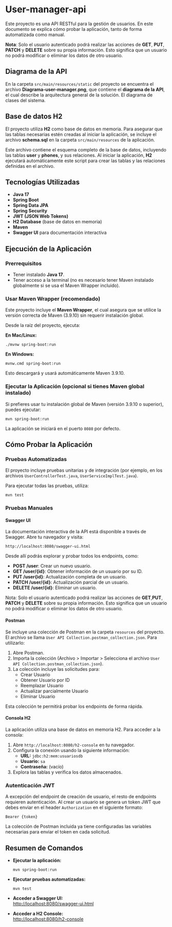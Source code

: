 
# User-manager-api

Este proyecto es una API RESTful para la gestión de usuarios. En este documento se explica cómo probar la aplicación, tanto de forma automatizada como manual.

**Nota**: Solo el usuario autenticado podrá realizar las acciones de **GET**, **PUT**, **PATCH** y **DELETE** sobre su propia información. Esto significa que un usuario no podrá modificar o eliminar los datos de otro usuario.

## Diagrama de la API
En la carpeta `src/main/resources/static` del proyecto se encuentra el archivo **Diagrama-user-manager.png**, que contiene el **diagrama de la API**, el cual describe la arquitectura general de la solución. 
El diagrama de clases del sistema.

## Base de datos H2
El proyecto utiliza **H2** como base de datos en memoria. Para asegurar que las tablas necesarias estén creadas al iniciar la aplicación, se incluye el archivo **schema.sql** en la carpeta `src/main/resources` de la aplicación.

Este archivo contiene el esquema completo de la base de datos, incluyendo las tablas **user** y **phones**, y sus relaciones. Al iniciar la aplicación, **H2** ejecutará automáticamente este script para crear las tablas y las relaciones definidas en el archivo.


## Tecnologías Utilizadas

- **Java 17**
- **Spring Boot**
- **Spring Data JPA**
- **Spring Security**
- **JWT (JSON Web Tokens)**
- **H2 Database** (base de datos en memoria)
- **Maven**
- **Swagger UI** para documentación interactiva

## Ejecución de la Aplicación

### Prerrequisitos

- Tener instalado **Java 17**.
- Tener acceso a la terminal (no es necesario tener Maven instalado globalmente si se usa el Maven Wrapper incluido).

### Usar Maven Wrapper (recomendado)

Este proyecto incluye el **Maven Wrapper**, el cual asegura que se utilice la versión correcta de Maven (3.9.10) sin requerir instalación global.

Desde la raíz del proyecto, ejecuta:

**En Mac/Linux:**
```
./mvnw spring-boot:run
```

**En Windows:**
```
mvnw.cmd spring-boot:run
```

Esto descargará y usará automáticamente Maven 3.9.10.

### Ejecutar la Aplicación (opcional si tienes Maven global instalado)

Si prefieres usar tu instalación global de Maven (versión 3.9.10 o superior), puedes ejecutar:

```
mvn spring-boot:run
```

La aplicación se iniciará en el puerto `8080` por defecto.

## Cómo Probar la Aplicación

### Pruebas Automatizadas

El proyecto incluye pruebas unitarias y de integración (por ejemplo, en los archivos `UserControllerTest.java`, `UserServiceImplTest.java`).

Para ejecutar todas las pruebas, utiliza:

```
mvn test
```

### Pruebas Manuales

#### Swagger UI

La documentación interactiva de la API está disponible a través de Swagger. Abre tu navegador y visita:

```
http://localhost:8080/swagger-ui.html
```

Desde allí podrás explorar y probar todos los endpoints, como:

- **POST /user**: Crear un nuevo usuario.
- **GET /user/{id}**: Obtener información de un usuario por su ID.
- **PUT /user{id}**: Actualización completa de un usuario.
- **PATCH /user/{id}**: Actualización parcial de un usuario.
- **DELETE /user/{id}**: Eliminar un usuario.

Nota: Solo el usuario autenticado podrá realizar las acciones de **GET**,**PUT**, **PATCH** y **DELETE** sobre su propia información. Esto significa que un usuario no podrá modificar o eliminar los datos de otro usuario.

#### Postman

Se incluye una colección de Postman en la carpeta `resources` del proyecto. El archivo se llama `User API Collection.postman_collection.json`. Para utilizarlo:

1. Abre Postman.
2. Importa la colección (Archivo > Importar > Selecciona el archivo `User API Collection.postman_collection.json`).
3. La colección incluye las solicitudes para:
   - Crear Usuario
   - Obtener Usuario por ID
   - Reemplazar Usuario
   - Actualizar parcialmente Usuario
   - Eliminar Usuario

Esta colección te permitirá probar los endpoints de forma rápida.


#### Consola H2

La aplicación utiliza una base de datos en memoria H2. Para acceder a la consola:

1. Abre `http://localhost:8080/h2-console` en tu navegador.
2. Configura la conexión usando la siguiente información:
   - **URL:** `jdbc:h2:mem:usuariosdb`
   - **Usuario:** `sa`
   - **Contraseña:** (vacío)
3. Explora las tablas y verifica los datos almacenados.

### Autenticación JWT

A excepción del endpoint de creación de usuario, el resto de endpoints requieren autenticación. Al crear un usuario se genera un token JWT que debes enviar en el header `Authorization` en el siguiente formato:

```
Bearer {token}
```

La colección de Postman incluida ya tiene configuradas las variables necesarias para enviar el token en cada solicitud.

## Resumen de Comandos

- **Ejecutar la aplicación:**  
  ```
  mvn spring-boot:run
  ```

- **Ejecutar pruebas automatizadas:**  
  ```
  mvn test
  ```

- **Acceder a Swagger UI:**  
  [http://localhost:8080/swagger-ui.html](http://localhost:8080/swagger-ui.html)

- **Acceder a H2 Console:**  
  [http://localhost:8080/h2-console](http://localhost:8080/h2-console)
